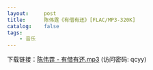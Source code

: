 ```yaml
---
layout:     post
title:      陈伟霆《有借有还》[FLAC/MP3-320K]
catalog:    false
tags:
    - 音乐
---
```

下载链接：<a href="https://url89.ctfile.com/f/49227189-962707596-8ecb9c?p=qcyy" target="_blank">陈伟霆 - 有借有还.mp3</a> (访问密码: qcyy)<br/>

